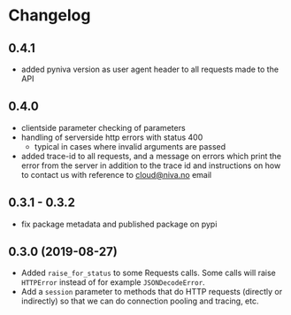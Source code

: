 # Changelog

## 0.4.1

- added pyniva version as user agent header to all requests made to the API


## 0.4.0

- clientside parameter checking of parameters
- handling of serverside http errors with status 400
  - typical in cases where invalid arguments are passed
- added trace-id to all requests, and a message on errors which print the error from the server 
in addition to the trace id and instructions on how to contact us with reference to cloud@niva.no email

## 0.3.1 - 0.3.2

- fix package metadata and published package on pypi


## 0.3.0 (2019-08-27)

- Added `raise_for_status` to some Requests calls. Some calls will
  raise `HTTPError` instead of for example `JSONDecodeError`.
- Add a `session` parameter to methods that do HTTP requests (directly
  or indirectly) so that we can do connection pooling and tracing, etc.